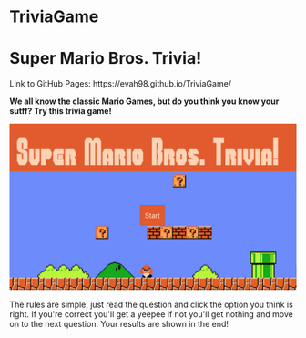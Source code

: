 # TriviaGame

<h1>Super Mario Bros. Trivia!</h1>
Link to GitHub Pages: https://evah98.github.io/TriviaGame/

<strong>We all know the classic Mario Games, but do you think you know your sutff? Try this trivia game!</strong>

<img src="assets/images/TriviaGameBackground.png">



The rules are simple, just read the question and click the option you think is right. If you're correct you'll get a yeepee if not you'll get nothing and move on to the next question. Your results are shown in the end!